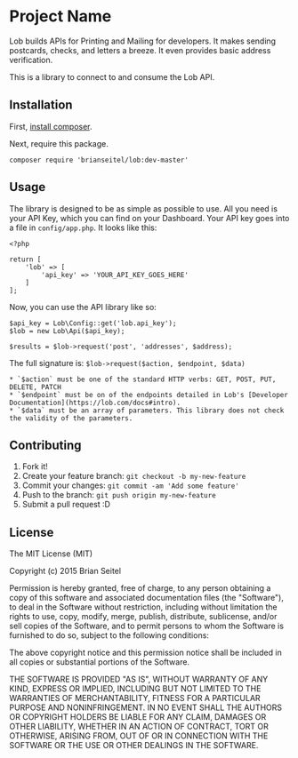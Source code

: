 # Project Name

Lob builds APIs for Printing and Mailing for developers. It makes sending postcards, checks, and letters a breeze. It even provides basic address verification.

This is a library to connect to and consume the Lob API.

## Installation

First, [install composer](https://getcomposer.org/doc/00-intro.md).

Next, require this package.

```
composer require 'brianseitel/lob:dev-master'
```



## Usage

The library is designed to be as simple as possible to use. All you need is your API Key, which you can find on your Dashboard. Your API key goes into a file in `config/app.php`. It looks like this:

```
<?php

return [
    'lob' => [
        'api_key' => 'YOUR_API_KEY_GOES_HERE'
    ]
];
```
Now, you can use the API library like so:

```
$api_key = Lob\Config::get('lob.api_key');
$lob = new Lob\Api($api_key);

$results = $lob->request('post', 'addresses', $address);
```

The full signature is: ```$lob->request($action, $endpoint, $data)```

    * `$action` must be one of the standard HTTP verbs: GET, POST, PUT, DELETE, PATCH
    * `$endpoint` must be on of the endpoints detailed in Lob's [Developer Documentation](https://lob.com/docs#intro).
    * `$data` must be an array of parameters. This library does not check the validity of the parameters.



## Contributing

1. Fork it!
2. Create your feature branch: `git checkout -b my-new-feature`
3. Commit your changes: `git commit -am 'Add some feature'`
4. Push to the branch: `git push origin my-new-feature`
5. Submit a pull request :D

## License

The MIT License (MIT)

Copyright (c) 2015 Brian Seitel

Permission is hereby granted, free of charge, to any person obtaining a copy
of this software and associated documentation files (the "Software"), to deal
in the Software without restriction, including without limitation the rights
to use, copy, modify, merge, publish, distribute, sublicense, and/or sell
copies of the Software, and to permit persons to whom the Software is
furnished to do so, subject to the following conditions:

The above copyright notice and this permission notice shall be included in all
copies or substantial portions of the Software.

THE SOFTWARE IS PROVIDED "AS IS", WITHOUT WARRANTY OF ANY KIND, EXPRESS OR
IMPLIED, INCLUDING BUT NOT LIMITED TO THE WARRANTIES OF MERCHANTABILITY,
FITNESS FOR A PARTICULAR PURPOSE AND NONINFRINGEMENT. IN NO EVENT SHALL THE
AUTHORS OR COPYRIGHT HOLDERS BE LIABLE FOR ANY CLAIM, DAMAGES OR OTHER
LIABILITY, WHETHER IN AN ACTION OF CONTRACT, TORT OR OTHERWISE, ARISING FROM,
OUT OF OR IN CONNECTION WITH THE SOFTWARE OR THE USE OR OTHER DEALINGS IN THE
SOFTWARE.
